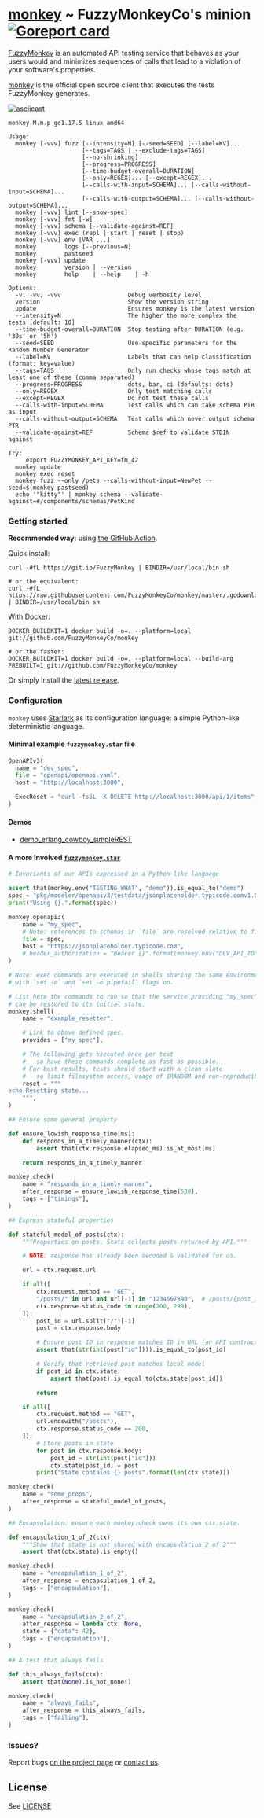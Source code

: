 # [monkey](https://github.com/FuzzyMonkeyCo/monkey) ~ FuzzyMonkeyCo's minion [![Goreport card](https://goreportcard.com/badge/github.com/FuzzyMonkeyCo/monkey)](https://goreportcard.com/report/github.com/FuzzyMonkeyCo/monkey)

[FuzzyMonkey](https://fuzzymonkey.co) is an automated API testing service that behaves as your users would and minimizes sequences of calls that lead to a violation of your software's properties.

[monkey](https://github.com/FuzzyMonkeyCo/monkey) is the official open source client that executes the tests FuzzyMonkey generates.

[![asciicast](https://asciinema.org/a/171571.png)](https://asciinema.org/a/171571?autoplay=1)

```
monkey M.m.p go1.17.5 linux amd64

Usage:
  monkey [-vvv] fuzz [--intensity=N] [--seed=SEED] [--label=KV]...
                     [--tags=TAGS | --exclude-tags=TAGS]
                     [--no-shrinking]
                     [--progress=PROGRESS]
                     [--time-budget-overall=DURATION]
                     [--only=REGEX]... [--except=REGEX]...
                     [--calls-with-input=SCHEMA]... [--calls-without-input=SCHEMA]...
                     [--calls-with-output=SCHEMA]... [--calls-without-output=SCHEMA]...
  monkey [-vvv] lint [--show-spec]
  monkey [-vvv] fmt [-w]
  monkey [-vvv] schema [--validate-against=REF]
  monkey [-vvv] exec (repl | start | reset | stop)
  monkey [-vvv] env [VAR ...]
  monkey        logs [--previous=N]
  monkey        pastseed
  monkey [-vvv] update
  monkey        version | --version
  monkey        help    | --help    | -h

Options:
  -v, -vv, -vvv                   Debug verbosity level
  version                         Show the version string
  update                          Ensures monkey is the latest version
  --intensity=N                   The higher the more complex the tests [default: 10]
  --time-budget-overall=DURATION  Stop testing after DURATION (e.g. '30s' or '5h')
  --seed=SEED                     Use specific parameters for the Random Number Generator
  --label=KV                      Labels that can help classification (format: key=value)
  --tags=TAGS                     Only run checks whose tags match at least one of these (comma separated)
  --progress=PROGRESS             dots, bar, ci (defaults: dots)
  --only=REGEX                    Only test matching calls
  --except=REGEX                  Do not test these calls
  --calls-with-input=SCHEMA       Test calls which can take schema PTR as input
  --calls-without-output=SCHEMA   Test calls which never output schema PTR
  --validate-against=REF          Schema $ref to validate STDIN against

Try:
     export FUZZYMONKEY_API_KEY=fm_42
  monkey update
  monkey exec reset
  monkey fuzz --only /pets --calls-without-input=NewPet --seed=$(monkey pastseed)
  echo '"kitty"' | monkey schema --validate-against=#/components/schemas/PetKind
```

### Getting started

**Recommended way:** using [the GitHub Action](https://github.com/FuzzyMonkeyCo/setup-monkey).

Quick install:
```shell
curl -#fL https://git.io/FuzzyMonkey | BINDIR=/usr/local/bin sh

# or the equivalent:
curl -#fL https://raw.githubusercontent.com/FuzzyMonkeyCo/monkey/master/.godownloader.sh | BINDIR=/usr/local/bin sh
```

With Docker:
```shell
DOCKER_BUILDKIT=1 docker build -o=. --platform=local git://github.com/FuzzyMonkeyCo/monkey

# or the faster:
DOCKER_BUILDKIT=1 docker build -o=. --platform=local --build-arg PREBUILT=1 git://github.com/FuzzyMonkeyCo/monkey
```

Or simply install the [latest release](https://github.com/FuzzyMonkeyCo/monkey/releases/latest).

### Configuration

`monkey` uses [Starlark](https://github.com/bazelbuild/starlark) as its configuration language: a simple Python-like deterministic language.

#### Minimal example `fuzzymonkey.star` file


```python
OpenAPIv3(
  name = "dev_spec",
  file = "openapi/openapi.yaml",
  host = "http://localhost:3000",

  ExecReset = "curl -fsSL -X DELETE http://localhost:3000/api/1/items",
)
```

#### Demos

* [demo_erlang_cowboy_simpleREST](https://github.com/FuzzyMonkeyCo/demo_erlang_cowboy_simpleREST)

#### A more involved [`fuzzymonkey.star`](./fuzzymonkey.star)

```python
# Invariants of our APIs expressed in a Python-like language

assert that(monkey.env("TESTING_WHAT", "demo")).is_equal_to("demo")
spec = "pkg/modeler/openapiv3/testdata/jsonplaceholder.typicode.comv1.0.0_openapiv3.0.1_spec.yml"
print("Using {}.".format(spec))

monkey.openapi3(
    name = "my_spec",
    # Note: references to schemas in `file` are resolved relative to file's location.
    file = spec,
    host = "https://jsonplaceholder.typicode.com",
    # header_authorization = "Bearer {}".format(monkey.env("DEV_API_TOKEN")),
)

# Note: exec commands are executed in shells sharing the same environment variables,
# with `set -e` and `set -o pipefail` flags on.

# List here the commands to run so that the service providing "my_spec"
# can be restored to its initial state.
monkey.shell(
    name = "example_resetter",

    # Link to above defined spec.
    provides = ["my_spec"],

    # The following gets executed once per test
    #   so have these commands complete as fast as possible.
    # For best results, tests should start with a clean slate
    #   so limit filesystem access, usage of $RANDOM and non-reproducibility.
    reset = """
echo Resetting state...
    """,
)

## Ensure some general property

def ensure_lowish_response_time(ms):
    def responds_in_a_timely_manner(ctx):
        assert that(ctx.response.elapsed_ms).is_at_most(ms)

    return responds_in_a_timely_manner

monkey.check(
    name = "responds_in_a_timely_manner",
    after_response = ensure_lowish_response_time(500),
    tags = ["timings"],
)

## Express stateful properties

def stateful_model_of_posts(ctx):
    """Properties on posts. State collects posts returned by API."""

    # NOTE: response has already been decoded & validated for us.

    url = ctx.request.url

    if all([
        ctx.request.method == "GET",
        "/posts/" in url and url[-1] in "1234567890",  # /posts/{post_id}
        ctx.response.status_code in range(200, 299),
    ]):
        post_id = url.split("/")[-1]
        post = ctx.response.body

        # Ensure post ID in response matches ID in URL (an API contract):
        assert that(str(int(post["id"]))).is_equal_to(post_id)

        # Verify that retrieved post matches local model
        if post_id in ctx.state:
            assert that(post).is_equal_to(ctx.state[post_id])

        return

    if all([
        ctx.request.method == "GET",
        url.endswith("/posts"),
        ctx.response.status_code == 200,
    ]):
        # Store posts in state
        for post in ctx.response.body:
            post_id = str(int(post["id"]))
            ctx.state[post_id] = post
        print("State contains {} posts".format(len(ctx.state)))

monkey.check(
    name = "some_props",
    after_response = stateful_model_of_posts,
)

## Encapsulation: ensure each monkey.check owns its own ctx.state.

def encapsulation_1_of_2(ctx):
    """Show that state is not shared with encapsulation_2_of_2"""
    assert that(ctx.state).is_empty()

monkey.check(
    name = "encapsulation_1_of_2",
    after_response = encapsulation_1_of_2,
    tags = ["encapsulation"],
)

monkey.check(
    name = "encapsulation_2_of_2",
    after_response = lambda ctx: None,
    state = {"data": 42},
    tags = ["encapsulation"],
)

## A test that always fails

def this_always_fails(ctx):
    assert that(None).is_not_none()

monkey.check(
    name = "always_fails",
    after_response = this_always_fails,
    tags = ["failing"],
)
```

### Issues?

Report bugs [on the project page](https://github.com/FuzzyMonkeyCo/monkey/issues) or [contact us](mailto:ook@fuzzymonkey.co).


## License

See [LICENSE](./LICENSE)
